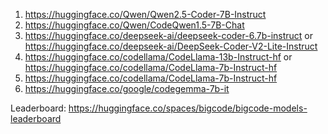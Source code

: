 1. https://huggingface.co/Qwen/Qwen2.5-Coder-7B-Instruct
2. https://huggingface.co/Qwen/CodeQwen1.5-7B-Chat
3. https://huggingface.co/deepseek-ai/deepseek-coder-6.7b-instruct or https://huggingface.co/deepseek-ai/DeepSeek-Coder-V2-Lite-Instruct
4. https://huggingface.co/codellama/CodeLlama-13b-Instruct-hf or https://huggingface.co/codellama/CodeLlama-7b-Instruct-hf
5. https://huggingface.co/codellama/CodeLlama-7b-Instruct-hf
6. https://huggingface.co/google/codegemma-7b-it



Leaderboard: https://huggingface.co/spaces/bigcode/bigcode-models-leaderboard
